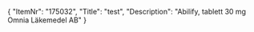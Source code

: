 {
  "ItemNr": "175032",
  "Title": "test",
  "Description": "Abilify, tablett 30 mg Omnia Läkemedel AB"
}